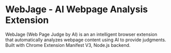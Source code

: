 # WebJage - AI Webpage Analysis Extension
WebJage (Web Page Judge by AI) is an an intelligent browser extension that automatically analyzes webpage content using AI to provide judgments. Built with Chrome Extension Manifest V3, Node.js backend.
